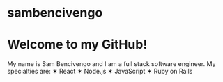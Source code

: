 # sambencivengo


# Welcome to my GitHub!

My name is Sam Bencivengo and I am a full stack software engineer.
  My specialties are: 
    ✶ React
    ✶ Node.js
    ✶ JavaScript
    ✶ Ruby on Rails
    
  
